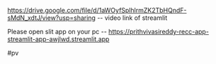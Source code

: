 
https://drive.google.com/file/d/1aWOyfSplhlrmZK2TbHQndF-sMdN_xdtJ/view?usp=sharing -- video link of streamlit

Please open slit app on your pc -- https://prithvivasireddy-recc-app-streamlit-app-awjlwd.streamlit.app

#pv
